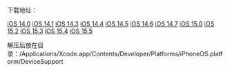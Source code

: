 下载地址：

[iOS 14.0](https://pkslow.oss-cn-shenzhen.aliyuncs.com/images/other/software/IOSDeviceSupport/14.0.zip)
[iOS 14.1](https://pkslow.oss-cn-shenzhen.aliyuncs.com/images/other/software/IOSDeviceSupport/14.1.zip)
[iOS 14.3](https://pkslow.oss-cn-shenzhen.aliyuncs.com/images/other/software/IOSDeviceSupport/14.3.zip)
[iOS 14.4](https://pkslow.oss-cn-shenzhen.aliyuncs.com/images/other/software/IOSDeviceSupport/14.4.zip)
[iOS 14.5](https://pkslow.oss-cn-shenzhen.aliyuncs.com/images/other/software/IOSDeviceSupport/14.5.zip)
[iOS 14.6](https://pkslow.oss-cn-shenzhen.aliyuncs.com/images/other/software/IOSDeviceSupport/14.6.zip)
[iOS 14.7](https://pkslow.oss-cn-shenzhen.aliyuncs.com/images/other/software/IOSDeviceSupport/14.7.zip)
[iOS 15.0](https://pkslow.oss-cn-shenzhen.aliyuncs.com/images/other/software/IOSDeviceSupport/15.0.zip)
[iOS 15.2](https://pkslow.oss-cn-shenzhen.aliyuncs.com/images/other/software/IOSDeviceSupport/15.2.zip)
[iOS 15.3](https://pkslow.oss-cn-shenzhen.aliyuncs.com/images/other/software/IOSDeviceSupport/15.3.zip)
[iOS 15.4](https://pkslow.oss-cn-shenzhen.aliyuncs.com/images/other/software/IOSDeviceSupport/15.4.zip)
[iOS 15.5](https://pkslow.oss-cn-shenzhen.aliyuncs.com/images/other/software/IOSDeviceSupport/15.5.zip)



解压后放在目录：/Applications/Xcode.app/Contents/Developer/Platforms/iPhoneOS.platform/DeviceSupport

